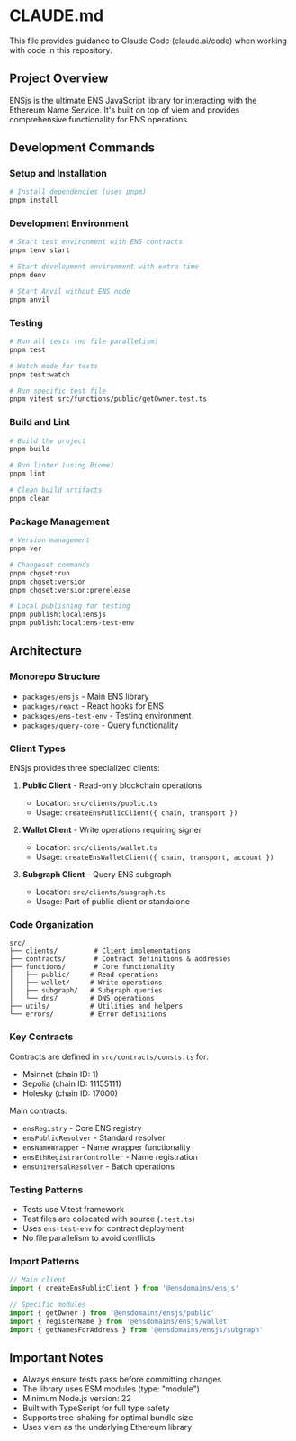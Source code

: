 # CLAUDE.md

This file provides guidance to Claude Code (claude.ai/code) when working with code in this repository.

## Project Overview

ENSjs is the ultimate ENS JavaScript library for interacting with the Ethereum Name Service. It's built on top of viem and provides comprehensive functionality for ENS operations.

## Development Commands

### Setup and Installation
```bash
# Install dependencies (uses pnpm)
pnpm install
```

### Development Environment
```bash
# Start test environment with ENS contracts
pnpm tenv start

# Start development environment with extra time
pnpm denv

# Start Anvil without ENS node
pnpm anvil
```

### Testing
```bash
# Run all tests (no file parallelism)
pnpm test

# Watch mode for tests
pnpm test:watch

# Run specific test file
pnpm vitest src/functions/public/getOwner.test.ts
```

### Build and Lint
```bash
# Build the project
pnpm build

# Run linter (using Biome)
pnpm lint

# Clean build artifacts
pnpm clean
```

### Package Management
```bash
# Version management
pnpm ver

# Changeset commands
pnpm chgset:run
pnpm chgset:version
pnpm chgset:version:prerelease

# Local publishing for testing
pnpm publish:local:ensjs
pnpm publish:local:ens-test-env
```

## Architecture

### Monorepo Structure
- `packages/ensjs` - Main ENS library
- `packages/react` - React hooks for ENS
- `packages/ens-test-env` - Testing environment
- `packages/query-core` - Query functionality

### Client Types

ENSjs provides three specialized clients:

1. **Public Client** - Read-only blockchain operations
   - Location: `src/clients/public.ts`
   - Usage: `createEnsPublicClient({ chain, transport })`

2. **Wallet Client** - Write operations requiring signer
   - Location: `src/clients/wallet.ts`
   - Usage: `createEnsWalletClient({ chain, transport, account })`

3. **Subgraph Client** - Query ENS subgraph
   - Location: `src/clients/subgraph.ts`
   - Usage: Part of public client or standalone

### Code Organization

```
src/
├── clients/         # Client implementations
├── contracts/       # Contract definitions & addresses
├── functions/       # Core functionality
│   ├── public/     # Read operations
│   ├── wallet/     # Write operations
│   ├── subgraph/   # Subgraph queries
│   └── dns/        # DNS operations
├── utils/          # Utilities and helpers
└── errors/         # Error definitions
```

### Key Contracts

Contracts are defined in `src/contracts/consts.ts` for:
- Mainnet (chain ID: 1)
- Sepolia (chain ID: 11155111)
- Holesky (chain ID: 17000)

Main contracts:
- `ensRegistry` - Core ENS registry
- `ensPublicResolver` - Standard resolver
- `ensNameWrapper` - Name wrapper functionality
- `ensEthRegistrarController` - Name registration
- `ensUniversalResolver` - Batch operations

### Testing Patterns

- Tests use Vitest framework
- Test files are colocated with source (`.test.ts`)
- Uses `ens-test-env` for contract deployment
- No file parallelism to avoid conflicts

### Import Patterns

```typescript
// Main client
import { createEnsPublicClient } from '@ensdomains/ensjs'

// Specific modules
import { getOwner } from '@ensdomains/ensjs/public'
import { registerName } from '@ensdomains/ensjs/wallet'
import { getNamesForAddress } from '@ensdomains/ensjs/subgraph'
```

## Important Notes

- Always ensure tests pass before committing changes
- The library uses ESM modules (type: "module")
- Minimum Node.js version: 22
- Built with TypeScript for full type safety
- Supports tree-shaking for optimal bundle size
- Uses viem as the underlying Ethereum library